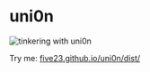 # uni0n

![tinkering with uni0n](https://repository-images.githubusercontent.com/305858130/18ec7c00-2bf7-11eb-83cf-8421e5900f10)

Try me: [five23.github.io/uni0n/dist/](https://five23.github.io/uni0n/dist/index.html)